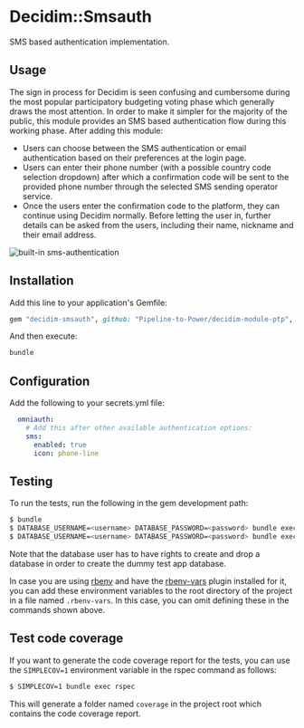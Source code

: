 # Decidim::Smsauth

SMS based authentication implementation.

## Usage

The sign in process for Decidim is seen confusing and cumbersome during the most popular participatory budgeting voting
phase which generally draws the most attention. In order to make it simpler for the majority of the public, this module
provides an SMS based authentication flow during this working phase. After adding this module:

- Users can choose between the SMS authentication or email authentication based on their preferences at the login page.
- Users can enter their phone number (with a possible country code selection dropdown) after which a confirmation code
  will be sent to the provided phone number through the selected SMS sending operator service.
- Once the users enter the confirmation code to the platform, they can continue using Decidim normally. Before letting
  the user in, further details can be asked from the users, including their name, nickname and their email address.

![built-in sms-authentication](docs/smsauthoption.png)

## Installation

Add this line to your application's Gemfile:

```ruby
gem "decidim-smsauth", github: "Pipeline-to-Power/decidim-module-ptp", branch: "main"
```

And then execute:

```bash
bundle
```
## Configuration

Add the following to your secrets.yml file:

```yml
  omniauth:
    # Add this after other available authentication options:
    sms:
      enabled: true
      icon: phone-line
```

## Testing

To run the tests, run the following in the gem development path:

```bash
$ bundle
$ DATABASE_USERNAME=<username> DATABASE_PASSWORD=<password> bundle exec rake test_app
$ DATABASE_USERNAME=<username> DATABASE_PASSWORD=<password> bundle exec rspec
```

Note that the database user has to have rights to create and drop a database in
order to create the dummy test app database.

In case you are using [rbenv](https://github.com/rbenv/rbenv) and have the
[rbenv-vars](https://github.com/rbenv/rbenv-vars) plugin installed for it, you
can add these environment variables to the root directory of the project in a
file named `.rbenv-vars`. In this case, you can omit defining these in the
commands shown above.

## Test code coverage

If you want to generate the code coverage report for the tests, you can use
the `SIMPLECOV=1` environment variable in the rspec command as follows:

```bash
$ SIMPLECOV=1 bundle exec rspec
```

This will generate a folder named `coverage` in the project root which contains
the code coverage report.
